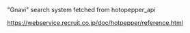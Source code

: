 "Gnavi" search system
fetched from hotopepper_api

https://webservice.recruit.co.jp/doc/hotpepper/reference.html
